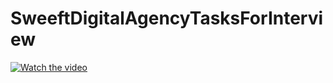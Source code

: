 # SweeftDigitalAgencyTasksForInterview
[![Watch the video](https://img.youtube.com/vi/T-D1KVIuvjA/maxresdefault.jpg)](https://drive.google.com/file/d/1GiV3t15m3RQrfyDNuERysnROuXbxLtrl/view)
